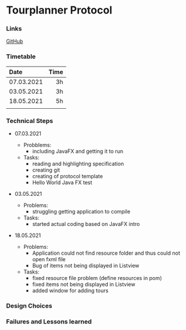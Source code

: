 # Tourplanner Protocol

### Links
[GitHub](https://github.com/Teezious/tourplanner)

### Timetable
| Date       | Time |
| :--------- | ---: |
| 07.03.2021 | 3h   |
| 03.05.2021 | 3h   |
| 18.05.2021 | 5h   |
|            |      |


### Technical Steps

- 07.03.2021
  - Probblems:
    - including JavaFX and getting it to run
  - Tasks: 
    - reading and highlighting specification
    - creating git
    - creating of protocol template
    - Hello World Java FX test

- 03.05.2021
  - Problems: 
    - struggling getting application to compile
  - Tasks:
    - started actual coding based on JavaFX intro

- 18.05.2021
  - Problems:
    - Application could not find resource folder and thus could not open fxml file
    - Bug of items not being displayed in Listview
  - Tasks:
    - fixed resource file problem (define resources in pom)
    - fixed items not being displayed in Listview
    - added window for adding tours

 
### Design Choices



### Failures and Lessons learned

